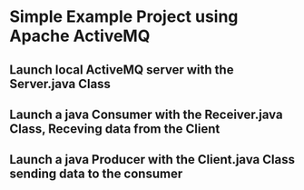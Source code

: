 # Simple Example Project using Apache ActiveMQ

## Launch local ActiveMQ server with the Server.java Class

## Launch a java Consumer with the Receiver.java Class, Receving data from the Client

## Launch a java Producer with the Client.java Class sending data to the consumer
